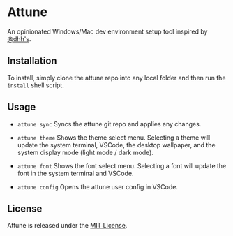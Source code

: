 # Attune
An opinionated Windows/Mac dev environment setup tool inspired by [@dhh's](https://github.com/basecamp/omakub).

## Installation
To install, simply clone the attune repo into any local folder and then run the `install` shell script.

## Usage
* `attune sync`
Syncs the attune git repo and applies any changes.

* `attune theme`
Shows the theme select menu. Selecting a theme will update the system terminal, VSCode, the desktop wallpaper, and the system display mode (light mode / dark mode).

* `attune font`
Shows the font select menu. Selecting a font will update the font in the system terminal and VSCode.

* `attune config`
Opens the attune user config in VSCode.

## License
Attune is released under the [MIT License](https://opensource.org/licenses/MIT).